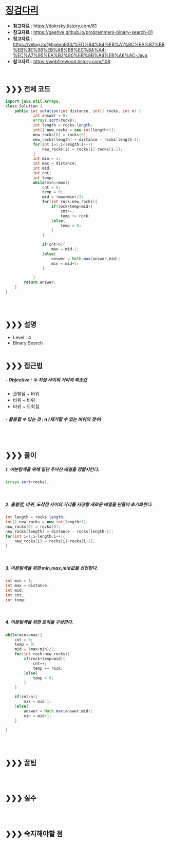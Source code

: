 

# [징검다리](https://programmers.co.kr/learn/courses/30/lessons/43236)
* **참고자료** : https://dokrsky.tistory.com/81
* **참고자료** : https://geehye.github.io/programmers-binary-search-01
* **참고자료** : https://velog.io/@hyeon930/%ED%94%84%EB%A1%9C%EA%B7%B8%EB%9E%98%EB%A8%B8%EC%8A%A4-%EC%A7%95%EA%B2%80%EB%8B%A4%EB%A6%AC-Java
* **참고자료** : https://webfirewood.tistory.com/108
<br>

## &#10095;&#10095;&#10095; 전체 코드
```java
import java.util.Arrays;
class Solution {
    public int solution(int distance, int[] rocks, int n) {
            int answer = 0;
            Arrays.sort(rocks);
            int length = rocks.length;
            int[] new_rocks = new int[length+1];
            new_rocks[0] = rocks[0];
            new_rocks[length] = distance - rocks[length-1];
            for(int i=1;i<length;i++){
                new_rocks[i] = rocks[i]-rocks[i-1];
            }
            int min = 1;
            int max = distance;
            int mid;
            int cnt;
            int temp;
            while(min<=max){
                cnt = 0;
                temp = 0;
                mid = (max+min)/2;
                for(int rock:new_rocks){
                    if(rock+temp<mid){
                        cnt++;
                        temp += rock;
                    }else{
                        temp = 0;
                    }
                }

                if(cnt>n){
                    max = mid-1;
                }else{
                    answer = Math.max(answer,mid);
                    min = mid+1;
                }

            }
        return answer;
    }
}
```
<br><br>

## &#10095;&#10095;&#10095; 설명
* Level : 4
* Binary Search
<br><br>


## &#10095;&#10095;&#10095; 접근법   
##### - Objective : 두 지점 사이의 거리의 최솟값
* 출발점 ~ 바위
* 바위 ~ 바위
* 바위 ~ 도착점
##### - 활용할 수 있는 것 : n (제거할 수 있는 바위의 갯수)


<br><br>

## &#10095;&#10095;&#10095; 풀이
##### 1. 이분탐색을 위해 일단 주어진 배열을 정렬시킨다.
```java
Arrays.sort(rocks);
```
<br>

##### 2. 출발점, 바위, 도착점 사이의 거리를 저장할 새로운 배열을 만들어 초기화한다.
```java
int length = rocks.length;
int[] new_rocks = new int[length+1];
new_rocks[0] = rocks[0];
new_rocks[length] = distance - rocks[length-1];
for(int i=1;i<length;i++){
    new_rocks[i] = rocks[i]-rocks[i-1];
}
```
<br>

##### 3. 이분탐색을 위한 min,max,mid값을 선언한다.
```java
int min = 1;
int max = distance;
int mid;
int cnt;
int temp;
```
<br>

##### 4. 이분탐색을 위한 로직을 구성한다.
```java
while(min<=max){
    cnt = 0;
    temp = 0;
    mid = (max+min)/2;
    for(int rock:new_rocks){
        if(rock+temp<mid){
            cnt++;
            temp += rock;
        }else{
            temp = 0;
        }
    }

    if(cnt>n){
        max = mid-1;
    }else{
        answer = Math.max(answer,mid);
        min = mid+1;
    }

}
```
<br><br>

## &#10095;&#10095;&#10095; 꿀팁

<br><br>


## &#10095;&#10095;&#10095; 실수

<br><br>

## &#10095;&#10095;&#10095; 숙지해야할 점

<br>
<br>
<br>

